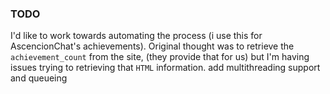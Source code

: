 ### TODO

I'd like to work towards automating the process (i use this for AscencionChat's achievements). Original thought was to retrieve the `achievement_count` from the site, (they provide that for us) but I'm having issues trying to retrieving that `HTML` information.
add multithreading support and queueing
